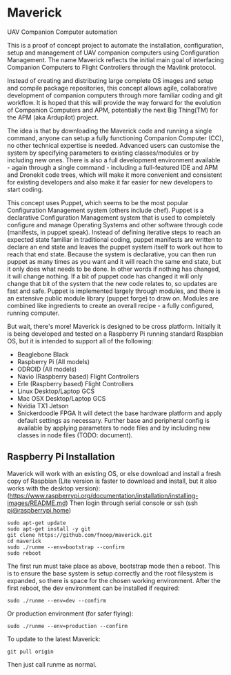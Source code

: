 # Maverick
UAV Companion Computer automation

This is a proof of concept project to automate the installation, configuration, setup and management of UAV companion computers using Configuration Management.  The name Maverick reflects the initial main goal of interfacing Companion Computers to Flight Controllers through the Mavlink protocol.

Instead of creating and distributing large complete OS images and setup and compile package repositories, this concept allows agile, collaborative development of companion computers through more familiar coding and git workflow.  It is hoped that this will provide the way forward for the evolution of Companion Computers and APM, potentially the next Big Thing(TM) for the APM (aka Ardupilot) project.

The idea is that by downloading the Maverick code and running a single command, anyone can setup a fully functioning Companion Computer (CC), no other technical expertise is needed.  Advanced users can customise the system by specifying parameters to existing classes/modules or by including new ones.  There is also a full development environment available - again through a single command - including a full-featured IDE and APM and Dronekit code trees, which will make it more convenient and consistent for existing developers and also make it far easier for new developers to start coding. 

This concept uses Puppet, which seems to be the most popular Configuration Management system (others include chef).  Puppet is a declarative Configuration Management system that is used to completely configure and manage Operating Systems and other software through code (manifests, in puppet speak).  Instead of defining iterative steps to reach an expected state familiar in traditional coding, puppet manifests are written to declare an end state and leaves the puppet system itself to work out how to reach that end state.  Because the system is declarative, you can then run puppet as many times as you want and it will reach the same end state, but it only does what needs to be done.  In other words if nothing has changed, it will change nothing.  If a bit of puppet code has changed it will only change that bit of the system that the new code relates to, so updates are fast and safe.  Puppet is implemented largely through modules, and there is an extensive public module library (puppet forge) to draw on.  Modules are combined like ingredients to create an overall recipe - a fully configured, running computer.

But wait, there's more!  Maverick is designed to be cross platform.  Initially it is being developed and tested on a Raspberry Pi running standard Raspbian OS, but it is intended to support all of the following:
 - Beaglebone Black
 - Raspberry Pi (All models)
 - ODROID (All models)
 - Navio (Raspberry based) Flight Controllers
 - Erle (Raspberry based) Flight Controllers
 - Linux Desktop/Laptop GCS
 - Mac OSX Desktop/Laptop GCS
 - Nvidia TX1 Jetson
 - Snickerdoodle FPGA
 It will detect the base hardware platform and apply default settings as necessary.  Further base and peripheral config is available by applying parameters to node files and by including new classes in node files (TODO: document).

Raspberry Pi Installation
------------
Maverick will work with an existing OS, or else download and install a fresh copy of Raspbian (Lite version is faster to download and install, but it also works with the desktop version): (https://www.raspberrypi.org/documentation/installation/installing-images/README.md)
Then login through serial console or ssh (ssh pi@raspberrypi.home)
```
sudo apt-get update
sudo apt-get install -y git
git clone https://github.com/fnoop/maverick.git
cd maverick
sudo ./runme --env=bootstrap --confirm
sudo reboot
```
The first run must take place as above, bootstrap mode then a reboot.  This is to ensure the base system is setup correctly and the root filesystem is expanded, so there is space for the chosen working environment.  After the first reboot, the dev environment can be installed if required:
```
sudo ./runme --env=dev --confirm
```
Or production environment (for safer flying):
```
sudo ./runme --env=production --confirm
```
To update to the latest Maverick:
```
git pull origin
```
Then just call runme as normal.

